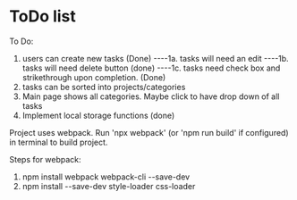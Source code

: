 # ToDo list

To Do:
1. users can create new tasks (Done)
----1a. tasks will need an edit
----1b. tasks will need delete button (done)
----1c. tasks need check box and strikethrough upon completion. (Done)
2. tasks can be sorted into projects/categories
3. Main page shows all categories. Maybe click to have drop down of all tasks
4. Implement local storage functions (done)

Project uses webpack. Run 'npx webpack' (or 'npm run build' if configured) in terminal to build project.

Steps for webpack:
1. npm install webpack webpack-cli --save-dev
2. npm install --save-dev style-loader css-loader 

